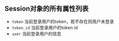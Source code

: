 ## Session对象的所有属性列表

- `token` 当前登录用户的token，若不存在则用户未登录
- `token_id` 当前登录用户的token id
- `user` 当前登录用户的信息